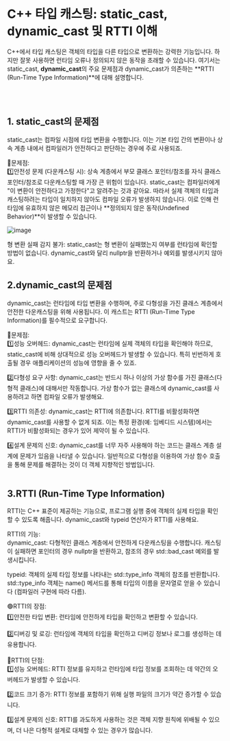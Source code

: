 # C++ 타입 캐스팅: static_cast, dynamic_cast 및 RTTI 이해
C++에서 타입 캐스팅은 객체의 타입을 다른 타입으로 변환하는 강력한 기능입니다. 하지만 잘못 사용하면 런타임 오류나 정의되지 않은 동작을 초래할 수 있습니다. 여기서는 static_cast, **dynamic_cast**의 주요 문제점과 dynamic_cast가 의존하는 **RTTI (Run-Time Type Information)**에 대해 설명합니다.

<br><br>

## 1. static_cast의 문제점
static_cast는 컴파일 시점에 타입 변환을 수행합니다. 이는 기본 타입 간의 변환이나 상속 계층 내에서 컴파일러가 안전하다고 판단하는 경우에 주로 사용되죠.

🔴문제점:<br>
1️⃣안전성 문제 (다운캐스팅 시): 상속 계층에서 부모 클래스 포인터/참조를 자식 클래스 포인터/참조로 다운캐스팅할 때 가장 큰 위험이 있습니다. 
static_cast는 컴파일러에게 "이 변환이 안전하다고 가정한다"고 알려주는 것과 같아요. 
따라서 실제 객체의 타입과 캐스팅하려는 타입이 일치하지 않아도 컴파일 오류가 발생하지 않습니다.
이로 인해 런타임에 유효하지 않은 메모리 접근이나 **정의되지 않은 동작(Undefined Behavior)**이 발생할 수 있습니다.<br>

![image](https://github.com/user-attachments/assets/985db306-f48f-4c25-8289-545bdc729d70)

형 변환 실패 감지 불가: static_cast는 형 변환이 실패했는지 여부를 런타임에 확인할 방법이 없습니다. dynamic_cast와 달리 nullptr을 반환하거나 예외를 발생시키지 않아요.
<br>

## 2.dynamic_cast의 문제점
dynamic_cast는 런타임에 타입 변환을 수행하며, 주로 다형성을 가진 클래스 계층에서 안전한 다운캐스팅을 위해 사용됩니다. 이 캐스트는 RTTI (Run-Time Type Information)를 필수적으로 요구합니다.

🔴문제점:<br>
1️⃣성능 오버헤드: dynamic_cast는 런타임에 실제 객체의 타입을 확인해야 하므로, static_cast에 비해 상대적으로 성능 오버헤드가 발생할 수 있습니다. 특히 빈번하게 호출될 경우 애플리케이션의 성능에 영향을 줄 수 있죠.<br>

2️⃣다형성 요구 사항: dynamic_cast는 반드시 하나 이상의 가상 함수를 가진 클래스(다형적 클래스)에 대해서만 작동합니다. 가상 함수가 없는 클래스에 dynamic_cast를 사용하려고 하면 컴파일 오류가 발생해요.<br>

3️⃣RTTI 의존성: dynamic_cast는 RTTI에 의존합니다. RTTI를 비활성화하면 dynamic_cast를 사용할 수 없게 되죠. 이는 특정 환경(예: 임베디드 시스템)에서는 RTTI가 비활성화되는 경우가 있어 제약이 될 수 있습니다.<br>

4️⃣설계 문제의 신호: dynamic_cast를 너무 자주 사용해야 하는 코드는 클래스 계층 설계에 문제가 있음을 나타낼 수 있습니다. 일반적으로 다형성을 이용하여 가상 함수 호출을 통해 문제를 해결하는 것이 더 객체 지향적인 방법입니다.<br>
<br>

## 3.RTTI (Run-Time Type Information)
RTTI는 C++ 표준이 제공하는 기능으로, 프로그램 실행 중에 객체의 실제 타입을 확인할 수 있도록 해줍니다. dynamic_cast와 typeid 연산자가 RTTI를 사용해요.<br>

RTTI의 기능:<br>
dynamic_cast: 다형적인 클래스 계층에서 안전하게 다운캐스팅을 수행합니다. 캐스팅이 실패하면 포인터의 경우 nullptr을 반환하고, 참조의 경우 std::bad_cast 예외를 발생시킵니다.<br>

typeid: 객체의 실제 타입 정보를 나타내는 std::type_info 객체의 참조를 반환합니다. std::type_info 객체는 name() 메서드를 통해 타입의 이름을 문자열로 얻을 수 있습니다 (컴파일러 구현에 따라 다름).<br>

🟢RTTI의 장점:<br>
1️⃣안전한 타입 변환: 런타임에 안전하게 타입을 확인하고 변환할 수 있습니다.<br>

2️⃣디버깅 및 로깅: 런타임에 객체의 타입을 확인하고 디버깅 정보나 로그를 생성하는 데 유용합니다.<br>
<br>
🔴RTTI의 단점:<br>
1️⃣성능 오버헤드: RTTI 정보를 유지하고 런타임에 타입 정보를 조회하는 데 약간의 오버헤드가 발생할 수 있습니다.<br>

2️⃣코드 크기 증가: RTTI 정보를 포함하기 위해 실행 파일의 크기가 약간 증가할 수 있습니다.<br>

3️⃣설계 문제의 신호: RTTI를 과도하게 사용하는 것은 객체 지향 원칙에 위배될 수 있으며, 더 나은 다형적 설계로 대체할 수 있는 경우가 많습니다.<br>







